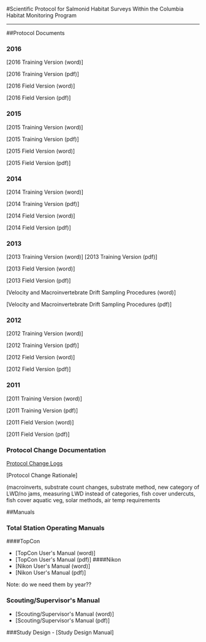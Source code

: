 #Scientific Protocol for Salmonid Habitat Surveys Within the Columbia Habitat Monitoring Program

----------

##Protocol Documents

### 2016
[2016 Training Version (word)]

[2016 Training Version (pdf)]

[2016 Field Version (word)]

[2016 Field Version (pdf)]

### 2015
[2015 Training Version (word)]

[2015 Training Version (pdf)]

[2015 Field Version (word)]

[2015 Field Version (pdf)]

### 2014
[2014 Training Version (word)]

[2014 Training Version (pdf)]

[2014 Field Version (word)]

[2014 Field Version (pdf)]

### 2013
[2013 Training Version (word)]
[2013 Training Version (pdf)]

[2013 Field Version (word)]

[2013 Field Version (pdf)]

[Velocity and Macroinvertebrate Drift Sampling Procedures (word)]

[Velocity and Macroinvertebrate Drift Sampling Procedures (pdf)]

### 2012
[2012 Training Version (word)]

[2012 Training Version (pdf)]

[2012 Field Version (word)]

[2012 Field Version (pdf)]

### 2011
[2011 Training Version (word)]

[2011 Training Version (pdf)]

[2011 Field Version (word)]

[2011 Field Version (pdf)]

### Protocol Change Documentation
[Protocol Change Logs](ProtocolChanges.md)

[Protocol Change Rationale]

(macroinverts, substrate count changes, substrate method, new category of LWD/no jams, measuring LWD instead of categories, fish cover undercuts, fish cover aquatic veg, solar methods, air temp requirements

##Manuals

### Total Station Operating Manuals

####TopCon
 - [TopCon User's Manual (word)]
 - [TopCon User's Manual (pdf)]
####Nikon
 - [Nikon User's Manual (word)]
 - [Nikon User's Manual (pdf)]

Note: do we need them by year??

### Scouting/Supervisor's Manual
 - [Scouting/Supervisor's Manual (word)]
 - [Scouting/Supervisor's Manual (pdf)]

###Study Design
	- [Study Design Manual]
